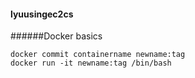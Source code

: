 #### lyuusingec2cs
######Docker basics
```
docker commit containername newname:tag
docker run -it newname:tag /bin/bash
```
